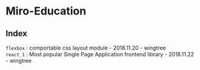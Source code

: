 # Miro-Education

## Index
`flexbox` : comportable css layout module - 2018.11.20 - wingtree <br/>
`react_1` : Most popular Single Page Application frontend library - 2018.11.22 - wingtree

